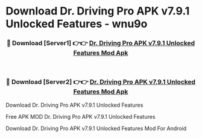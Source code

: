 # Download Dr. Driving Pro APK v7.9.1 Unlocked Features - wnu9o



<div align="center">
<h3>🔴 Download [Server1] 👉👉 <a href="https://momento.my/?title=Dr._Driving_Pro_APK_v7.9.1_Unlocked_Features">Dr. Driving Pro APK v7.9.1 Unlocked Features Mod Apk</a></h3><br>

<h3>🔴 Download [Server2] 👉👉 <a href="https://momento.my/?title=Dr._Driving_Pro_APK_v7.9.1_Unlocked_Features">Dr. Driving Pro APK v7.9.1 Unlocked Features Mod Apk</a></h3>
</div>



Download Dr. Driving Pro APK v7.9.1 Unlocked Features 

Free APK MOD Dr. Driving Pro APK v7.9.1 Unlocked Features 

Download Dr. Driving Pro APK v7.9.1 Unlocked Features Mod For Android
